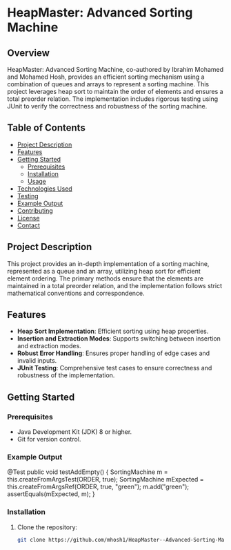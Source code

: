 # HeapMaster: Advanced Sorting Machine

## Overview

HeapMaster: Advanced Sorting Machine, co-authored by Ibrahim Mohamed and Mohamed Hosh, provides an efficient sorting mechanism using a combination of queues and arrays to represent a sorting machine. This project leverages heap sort to maintain the order of elements and ensures a total preorder relation. The implementation includes rigorous testing using JUnit to verify the correctness and robustness of the sorting machine.

## Table of Contents

- [Project Description](#project-description)
- [Features](#features)
- [Getting Started](#getting-started)
  - [Prerequisites](#prerequisites)
  - [Installation](#installation)
  - [Usage](#usage)
- [Technologies Used](#technologies-used)
- [Testing](#testing)
- [Example Output](#example-output)
- [Contributing](#contributing)
- [License](#license)
- [Contact](#contact)

## Project Description

This project provides an in-depth implementation of a sorting machine, represented as a queue and an array, utilizing heap sort for efficient element ordering. The primary methods ensure that the elements are maintained in a total preorder relation, and the implementation follows strict mathematical conventions and correspondence.

## Features

- **Heap Sort Implementation**: Efficient sorting using heap properties.
- **Insertion and Extraction Modes**: Supports switching between insertion and extraction modes.
- **Robust Error Handling**: Ensures proper handling of edge cases and invalid inputs.
- **JUnit Testing**: Comprehensive test cases to ensure correctness and robustness of the implementation.

## Getting Started

### Prerequisites

- Java Development Kit (JDK) 8 or higher.
- Git for version control.

### Example Output

@Test
public void testAddEmpty() {
    SortingMachine<String> m = this.createFromArgsTest(ORDER, true);
    SortingMachine<String> mExpected = this.createFromArgsRef(ORDER, true, "green");
    m.add("green");
    assertEquals(mExpected, m);
}

### Installation

1. Clone the repository:
   ```bash
   git clone https://github.com/mhosh1/HeapMaster--Advanced-Sorting-Machine.git
